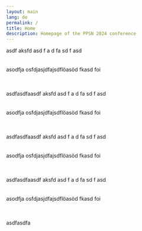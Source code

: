 ```yaml
---
layout: main
lang: de
permalink: /
title: Home
description: Homepage of the PPSN 2024 conference
---
```


<section class="background-light pad" id="welcome">
asdf aksfd
 asd
 f
 a d
 fa
 sd
 f
 asd
 <br /> <br /> <br />
 asodfja osfdjasjdfajsdflöasöd fkasd foi
  <br /> <br /> <br />

  asdfasdfaasdf aksfd
 asd
 f
 a d
 fa
 sd
 f
 asd
 <br /> <br /> <br />
 asodfja osfdjasjdfajsdflöasöd fkasd foi
  <br /> <br /> <br />

  asdfasdfaasdf aksfd
 asd
 f
 a d
 fa
 sd
 f
 asd
 <br /> <br /> <br />
 asodfja osfdjasjdfajsdflöasöd fkasd foi
  <br /> <br /> <br />

  asdfasdfaasdf aksfd
 asd
 f
 a d
 fa
 sd
 f
 asd
 <br /> <br /> <br />
 asodfja osfdjasjdfajsdflöasöd fkasd foi
  <br /> <br /> <br />

  asdfasdfa
</section>